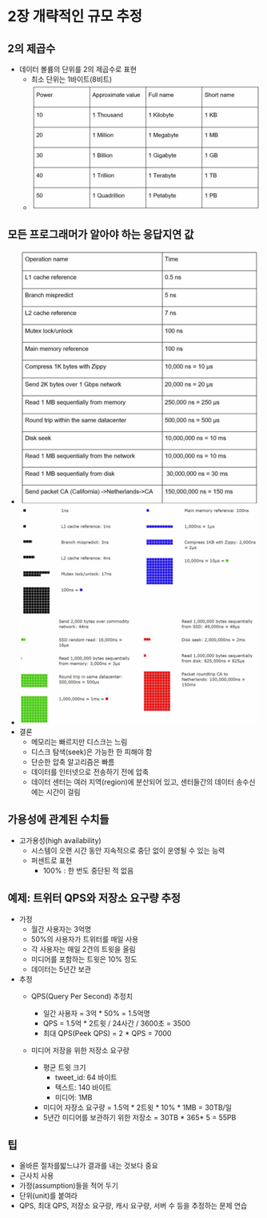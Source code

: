 # 2장 개략적인 규모 추정

## 2의 제곱수

* 데이터 볼륨의 단위를 2의 제곱수로 표현
    - 최소 단위는 1바이트(8비트)
    - ![](images/02/2-1.png)

## 모든 프로그래머가 알아야 하는 응답지연 값

* ![](images/02/2-2.png)
* ![](images/02/2-3.png)
* 결론
    - 메모리는 빠르지만 디스크는 느림
    - 디스크 탐색(seek)은 가능한 한 피해야 함
    - 단순한 압축 알고리즘은 빠름
    - 데이터를 인터넷으로 전송하기 전에 압축
    - 데이터 센터는 여러 지역(region)에 분산되어 있고, 센터들간의 데이터 송수신에는 시간이 걸림

## 가용성에 관계된 수치들

* 고가용성(high availability)
    - 시스템이 오랜 시간 동안 지속적으로 중단 없이 운영될 수 있는 능력
    - 퍼센트로 표현
        - 100% : 한 번도 중단된 적 없음

## 예제: 트위터 QPS와 저장소 요구량 추정

* 가정
    - 월간 사용자는 3억명
    - 50%의 사용자가 트위터를 매일 사용
    - 각 사용자는 매일 2건의 트윗을 올림
    - 미디어를 포함하는 트윗은 10% 정도
    - 데이터는 5년간 보관
* 추정
    - QPS(Query Per Second) 추정치
        - 일간 사용자 = 3억 * 50% = 1.5억명
        - QPS = 1.5억 * 2트윗 / 24사간 / 3600초 = 3500

        * 최대 QPS(Peek QPS) = 2 * QPS = 7000
    - 미디어 저장을 위한 저장소 요구량
        - 평균 트윗 크기
            - tweet_id: 64 바이트
            - 텍스트: 140 바이트
            - 미디어: 1MB
        - 미디어 자장소 요구량 = 1.5억 * 2트윗 * 10% * 1MB = 30TB/일
        - 5년간 미디어를 보관하기 위한 저장소 = 30TB * 365* 5 = 55PB

## 팁

* 올바른 절차를밟느냐가 결과를 내는 것보다 중요
* 근사치 사용
* 가정(assumption)들을 적어 두기
* 단위(unit)를 붙여라
* QPS, 최대 QPS, 저장소 요구량, 캐시 요구량, 서버 수 등을 추정하는 문제 연습
